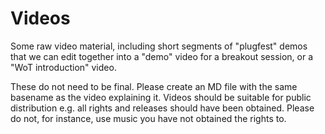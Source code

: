 # Videos 
Some raw video material,
including short segments of "plugfest" demos that we can edit together into a "demo" video for a breakout session,
or a "WoT introduction" video.

These do not need to be final.  Please create an MD file with the same basename as the video explaining it.
Videos should be suitable for public distribution e.g. all rights and releases should have been obtained.
Please do not, for instance, use music you have not obtained the rights to.
